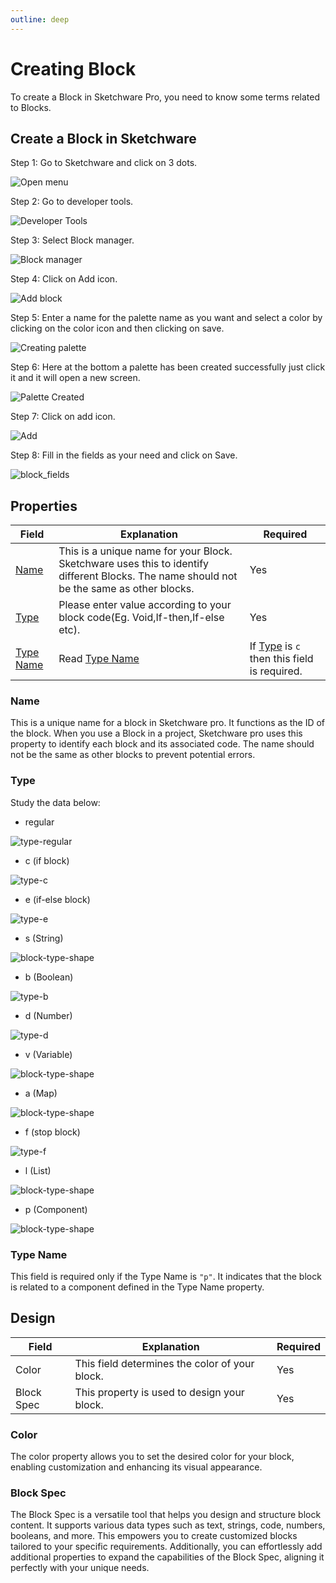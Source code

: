 ```yaml
---
outline: deep
---
```


# Creating Block

To create a Block in Sketchware Pro, you need to know some terms related to Blocks.

## Create a Block in Sketchware

Step 1: Go to Sketchware and click on 3 dots.

![Open menu](assets/creating-block/open_menu.png)


Step 2: Go to developer tools.

![Developer Tools](assets/creating-block/developer-tools.png)


Step 3: Select Block manager.

![Block manager](assets/creating-block/block-manager.png)


Step 4: Click on Add icon.

![Add block](assets/creating-block/add-block.png)


Step 5: Enter a name for the palette name as you want and select a color by clicking on the color icon and then clicking on save.

![Creating palette](assets/creating-block/creating-block.png)


Step 6: Here at the bottom a palette has been created successfully just click it and it will open a new screen.

![Palette Created](assets/creating-block/pallette-created.png)


Step 7: Click on add icon.

![Add](assets/creating-block/create-block-icon.png)


Step 8: Fill in the fields as your need and click on Save.

![block_fields](assets/creating-block/fields.png)


## Properties
| Field | Explanation | Required |
| --- | --- | --- |
| [Name](#name) | This is a unique name for your Block. Sketchware uses this to identify different Blocks. The name should not be the same as other blocks. | Yes |
| [Type](#type) | Please enter value according to your block code(Eg. Void,If-then,If-else etc). | Yes |
| [Type Name](#type-name) | Read [Type Name](#type-name) | If [Type](#type) is `c` then this field is required. |

### Name
This is a unique name for a block in Sketchware pro. It functions as the ID of the block. When you use a Block in a project, Sketchware pro uses this property to identify each block and its associated code. The name should not be the same as other blocks to prevent potential errors.
### Type
Study the data below:
- regular

![type-regular](assets/creating-block/block-shapes/type-regular.png)

- c (if block)

![type-c](assets/creating-block/block-shapes/type-c.png)

- e (if-else block)

![type-e](assets/creating-block/block-shapes/type-e.png)

- s (String)

![block-type-shape](assets/creating-block/block-shapes/type-string.png)

- b (Boolean)

![type-b](assets/creating-block/block-shapes/type-b.png)

- d (Number)

![type-d](assets/creating-block/block-shapes/type-d.png)

- v (Variable)

![block-type-shape](assets/creating-block/block-shapes/type-string.png)

- a (Map)

![block-type-shape](assets/creating-block/block-shapes/type-string.png)

- f (stop block)

![type-f](assets/creating-block/block-shapes/type-f.png)

- l (List)

![block-type-shape](assets/creating-block/block-shapes/type-string.png)

- p (Component)

![block-type-shape](assets/creating-block/block-shapes/type-string.png)

### Type Name
This field is required only if the Type Name is `"p"`. It indicates that the block is related to a component defined in the Type Name property.

## Design
| Field | Explanation | Required |
| --- | --- | --- |
| Color | This field determines the color of your block. | Yes |
| Block Spec | This property is used to design your block. | Yes |

### Color
The color property allows you to set the desired color for your block, enabling customization and enhancing its visual appearance.

### Block Spec
The Block Spec is a versatile tool that helps you design and structure block content. It supports various data types such as text, strings, code, numbers, booleans, and more. This empowers you to create customized blocks tailored to your specific requirements. Additionally, you can effortlessly add additional properties to expand the capabilities of the Block Spec, aligning it perfectly with your unique needs.

